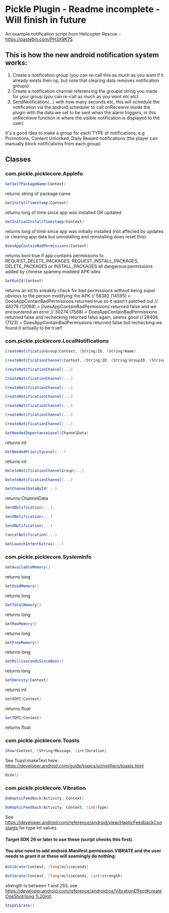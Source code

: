 # Pickle Plugin - Readme incomplete - Will finish in future


An example notification script from Helicopter Rescue - https://pastebin.com/PH3X9K7S


## This is how the new android notification system works:
1. Create a notification group (you can re-call this as much as you want if it already exists then np, but note that clearing data removes notification groups) 
2. Create a notification channel referencing the groupid string you made for your group (you can re-call as much as you want etc etc)
3. SendNotification(...) with how many seconds etc, this will schedule the notification via the android scheduler to call onReceieve inside the plugin with the data we set to be sent when the alarm triggers, in this onReceieve function is where the visible notification is displayed to the user)

It's a good idea to make a group for each TYPE of notifications, e.g Promotions, Content Unlocked, Daily Reward notifications (the player can manually block notifications from each group)

## Classes
### com.pickle.picklecore.AppInfo

```c#
GetSelfPackageName(Context)
```
returns string of package name


```c#
GetInstallTimestamp(Context)
```
returns long of time since app was installed OR updated


```c#
GetInitialInstallTimestamp(Context)
```
returns long of time since app was initially installed (not affected by updates or clearing app data but uninstalling and reinstalling does reset this)


```c#
DoesAppContainBadPermissions(Context)
```
returns bool true if app contains permissions to REQUEST_DELETE_PACKAGES, REQUEST_INSTALL_PACKAGES, DELETE_PACKAGES or INSTALL_PACKAGES all dangerous permissions added by chinese spammy modded APK sites


```c#
GetRunId(Context)
```
returns an int to sneakily check for bad permissions without being super obvious to the person modifying the APK
// 58382 (14595) = DoesAppContainBadPermissions returned true so it wasn't patched out
// 48276 (12069) = DoesAppContainBadPermissions returned false and we encountered an error
// 30274 (7568) = DoesAppContainBadPermissions returned false and rechecking returned false again, seems good
// 28494 (7123) = DoesAppContainBadPermissions returned false but rechecking we found it actually to be true!!

### com.pickle.picklecore.LocalNotifications

```c#
CreateNotificationGroup(Context, (String)ID, (String)Name)
```

```c#
CreateNotificationChannel(Context, (String)ID, (String)GroupID, (String)Description, (bool)ShowOnStatusBar, (bool)PlaySound)
```

```c#
CreateNotificationChannel(...)
```

```c#
CreateNotificationChannel(...)
```

```c#
CreateNotificationChannel(...)
```

```c#
CreateNotificationChannel(...)
```

```c#
CreateNotificationChannel(...)
```

```c#
CreateNotificationChannel(...)
```

```c#
CreateNotificationChannel(...)
```

```c#
GetNeededImportanceLevel(ChannelData)
```
returns int


```c#
GetNeededPriorityLevel(...)
```
returns int


```c#
DeleteNotificationChannelGroup(...)
```

```c#
DeleteNotificationChannel(...)
```

```c#
GetChannelDataById(...)
```
returns ChannelData


```c#
SendNotification(...)
```

```c#
SendNotification(...)
```

```c#
SendNotification(...)
```

```c#
CancelNotification(...)
```

```c#
GetLaunchIntentExtras(...)
```

### com.pickle.picklecore.SystemInfo
```c#
GetAvailableMemory()
```
returns long


```c#
GetUsedMemory()
```
returns long


```c#
GetTotalMemory()
```
returns long


```c#
GetMaxMemory()
```
returns long


```c#
GetFreeMemory()
```
returns long


```c#
GetMillisecondsSinceBoot()
```
returns long


```c#
GetDensity(Context)
```
returns int


```c#
GetXDPI(Context)
```
returns float


```c#
GetYDPI(Context)
```
returns float


### com.pickle.picklecore.Toasts
```c#
Show(Context, (String)Message, (int)Duration)
```
See Toast.makeText here: https://developer.android.com/guide/topics/ui/notifiers/toasts.html


```c#
Hide()
```

### com.pickle.picklecore.Vibration
```c#
DoHapticFeedback(Activity, Context)
```

```c#
DoHapticFeedback(Activity, Context, (int)Type)
```
See https://developer.android.com/reference/android/view/HapticFeedbackConstants for type int values



#### Target SDK 26 or later to use these (script checks this first)
#### You also need to add android.Manifest.permission.VIBRATE and the user needs to grant it or these will seemingly do nothing:
```c#
DoVibrate(Context, (long)miliseconds)
```

```c#
DoVibrate(Context, (long)miliseconds, (int)strength)
```
strength is between 1 and 255, see https://developer.android.com/reference/android/os/VibrationEffect#createOneShot(long,%20int)


```c#
StopVibrate()
```
